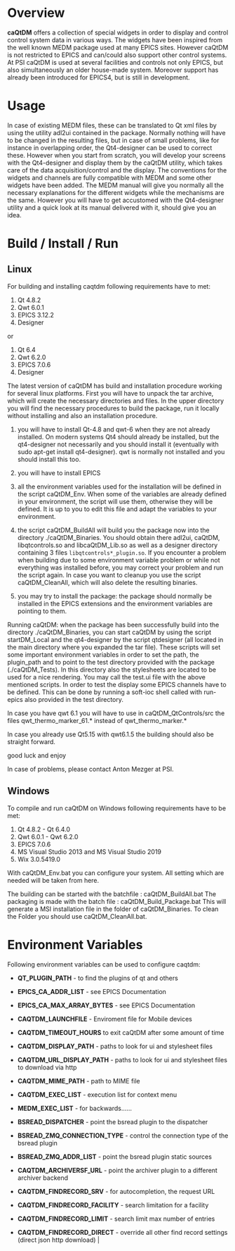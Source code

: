 # Overview
__caQtDM__ offers a collection of special widgets in order to display and control control system data in various ways. The widgets have been inspired from the well known MEDM package used
at many EPICS sites. However caQtDM is not restricted to EPICS and can/could also support other control systems. At PSI caQtDM is used at several facilities and controls not only EPICS, but also simultaneously
an older house-made system. Moreover support has already been introduced for EPICS4, but is still in development.

# Usage
In case of existing MEDM files, these can be translated to Qt xml files by using the utility adl2ui contained in the package. Normally nothing will have to be changed in the resulting files, but in case of small problems, like for instance in overlapping order, the Qt4-designer can be used to correct these. However when you start from scratch, you will develop your screens with the Qt4-designer and display them by the caQtDM utility, which takes care of the data acquisition/control and the display. The conventions for the widgets and channels are fully compatible with MEDM and some other widgets have been added. The MEDM manual will give you normally all the necessary explanations for the different widgets while the mechanisms are the same. However you will have to get accustomed with the Qt4-designer utility and a quick look at its manual delivered with it, should give you an idea.

# Build / Install / Run

## Linux
For building and installing caqtdm following requirements have to met:

1. Qt 4.8.2
2. Qwt 6.0.1
3. EPICS 3.12.2
4. Designer

or

1. Qt 6.4
2. Qwt 6.2.0
3. EPICS 7.0.6
4. Designer

The latest version of caQtDM has build and installation procedure working for several linux platforms. First you will have to unpack the tar archive, which will create the necessary directories and files. In the upper directory you will find the necessary procedures to build the package, run it locally without installing and also an installation procedure.

  1. you will have to install Qt-4.8 and qwt-6 when they are not already installed. On modern systems Qt4 should already be installed, but the qt4-designer not necessarily and you should install it (eventually with sudo apt-get install qt4-designer). qwt is normally not installed and you should install this too.

  2. you will have to install EPICS

  3. all the environment variables used for the installation will be defined in the script caQtDM_Env. When some of the variables are already defined in your environment, the script will use them, otherwise they will be defined. It is up to you to edit this file and adapt the variables to your environment.

  4. the script caQtDM_BuildAll will build you the package now into the directory ./caQtDM_Binaries. You should obtain there adl2ui, caQtDM, libqtcontrols.so and libcaQtDM_Lib.so as well as a designer directory containing 3 files `libqtcontrols*_plugin.so`. If you encounter a problem when building due to some environment variable problem or while not everything was installed before, you may correct your problem and run the script again. In case you want to cleanup you use the script caQtDM_CleanAll, which will also delete the resulting binaries.

  5. you may try to install the package: the package should normally be installed in the EPICS extensions and the environment variables are pointing to them.

Running caQtDM: when the package has been successfully build into the directory ./caQtDM_Binaries, you can start caQtDM by using the script startDM_Local
and the qt4-designer by the script qtdesigner (all located in the main directory where you expanded the tar file). These scripts will set some important environment variables in order to set the path, the plugin_path and to point to the test directory provided with the package (./caQtDM_Tests). In this directory also the stylesheets are located to be used for a nice rendering. You may call the test.ui file with the above mentioned scripts. In order to test the display some EPICS channels have to be defined. This can be done by running a soft-ioc shell called with run-epics also provided in the test directory.

In case you have qwt 6.1 you will have to use in caQtDM_QtControls/src the files qwt_thermo_marker_61.* instead of qwt_thermo_marker.*

In case you already use Qt5.15 with qwt6.1.5 the building should also be straight forward.

good luck and enjoy

In case of problems, please contact Anton Mezger at PSI.

## Windows
To compile and run caQtDM on Windows following requirements have to be met:

1. Qt 4.8.2 - Qt 6.4.0
2. Qwt 6.0.1 - Qwt 6.2.0
3. EPICS 7.0.6
4. MS Visual Studio 2013 and MS Visual Studio 2019 
5. Wix 3.0.5419.0

With caQtDM_Env.bat you can configure your system. All setting which are needed will be taken from here.

The building can be started with the batchfile 	: caQtDM_BuildAll.bat
The packaging is made with the batch file 	: caQtDM_Build_Package.bat
This will generate a MSI installation file in the folder of caQtDM_Binaries.
To clean the Folder you should use caQtDM_CleanAll.bat.


# Environment Variables
Following environment variables can be used to configure caqtdm:

- __QT_PLUGIN_PATH__ - to find the plugins of qt and others

- __EPICS_CA_ADDR_LIST__ - see EPICS Documentation 
- __EPICS_CA_MAX_ARRAY_BYTES__ - see EPICS Documentation

- __CAQTDM_LAUNCHFILE__ - Enviroment file for Mobile devices

- __CAQTDM_TIMEOUT_HOURS__ to exit caQtDM after some amount of time
- __CAQTDM_DISPLAY_PATH__ - paths to look for ui and stylesheet files
- __CAQTDM_URL_DISPLAY_PATH__ - paths to look for ui and stylesheet files to download via http
- __CAQTDM_MIME_PATH__ - path to MIME file

- __CAQTDM_EXEC_LIST__ - execution list for context menu
- __MEDM_EXEC_LIST__ - for backwards......

- __BSREAD_DISPATCHER__ - point the bsread plugin to the dispatcher 
- __BSREAD_ZMQ_CONNECTION_TYPE__ - control the connection type of the bsread plugin 
- __BSREAD_ZMQ_ADDR_LIST__ - point the bsread plugin static sources 

- __CAQTDM_ARCHIVERSF_URL__ - point the archiver plugin to a different archiver backend 

- __CAQTDM_FINDRECORD_SRV__ - for autocompletion, the request URL
- __CAQTDM_FINDRECORD_FACILITY__ - search limitation for a facility  
- __CAQTDM_FINDRECORD_LIMIT__ - search limit max number of entries

- __CAQTDM_FINDRECORD_DIRECT__ - override all other find record settings (direct json http download)
|